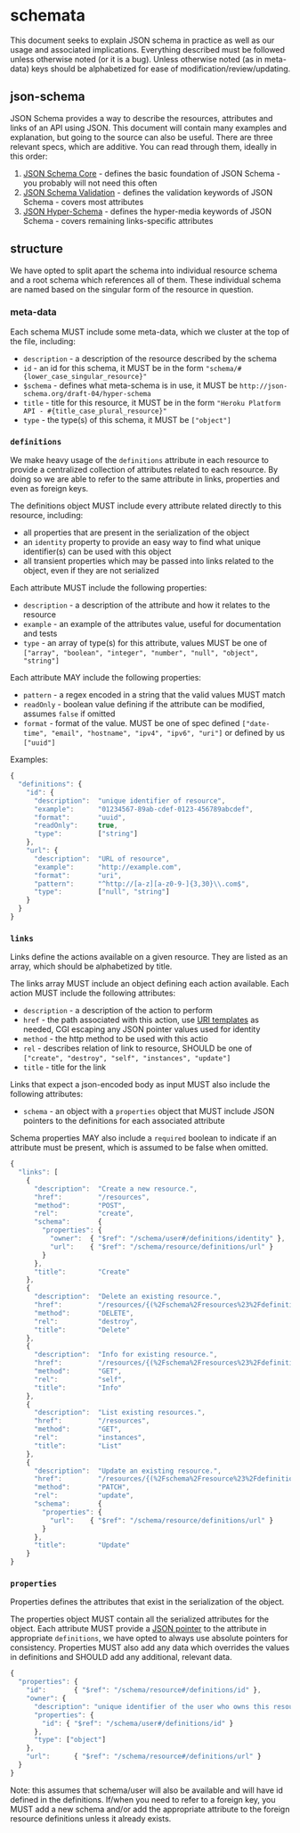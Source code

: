 # schemata
This document seeks to explain JSON schema in practice as well as our usage and associated implications. Everything described must be followed unless otherwise noted (or it is a bug). Unless otherwise noted (as in meta-data) keys should be alphabetized for ease of modification/review/updating.

## json-schema

JSON Schema provides a way to describe the resources, attributes and links of an API using JSON. This document will contain many examples and explanation, but going to the source can also be useful. There are three relevant specs, which are additive. You can read through them, ideally in this order:

1. [JSON Schema Core](http://tools.ietf.org/html/draft-zyp-json-schema-04) - defines the basic foundation of JSON Schema - you probably will not need this often
2. [JSON Schema Validation](http://tools.ietf.org/html/draft-fge-json-schema-validation-00) - defines the validation keywords of JSON Schema - covers most attributes
3. [JSON Hyper-Schema](http://tools.ietf.org/html/draft-luff-json-hyper-schema-00) - defines the hyper-media keywords of JSON Schema - covers remaining links-specific attributes

## structure

We have opted to split apart the schema into individual resource schema and a root schema which references all of them. These individual schema are named based on the singular form of the resource in question.

### meta-data

Each schema MUST include some meta-data, which we cluster at the top of the file, including:

* `description` - a description of the resource described by the schema
* `id` - an id for this schema, it MUST be in the form `"schema/#{lower_case_singular_resource}"`
* `$schema` - defines what meta-schema is in use, it MUST be `http://json-schema.org/draft-04/hyper-schema`
* `title` - title for this resource, it MUST be in the form `"Heroku Platform API - #{title_case_plural_resource}"`
* `type` - the type(s) of this schema, it MUST be `["object"]`

### `definitions`

We make heavy usage of the `definitions` attribute in each resource to provide a centralized collection of attributes related to each resource. By doing so we are able to refer to the same attribute in links, properties and even as foreign keys.

The definitions object MUST include every attribute related directly to this resource, including:

* all properties that are present in the serialization of the object
* an `identity` property to provide an easy way to find what unique identifier(s) can be used with this object
* all transient properties which may be passed into links related to the object, even if they are not serialized

Each attribute MUST include the following properties:

* `description` - a description of the attribute and how it relates to the resource
* `example` - an example of the attributes value, useful for documentation and tests
* `type` - an array of type(s) for this attribute, values MUST be one of `["array", "boolean", "integer", "number", "null", "object", "string"]`

Each attribute MAY include the following properties:

* `pattern` - a regex encoded in a string that the valid values MUST match
* `readOnly` - boolean value defining if the attribute can be modified, assumes `false` if omitted
* `format` - format of the value. MUST be one of spec defined `["date-time", "email", "hostname", "ipv4", "ipv6", "uri"]` or defined by us `["uuid"]`

Examples:

```javascript
{
  "definitions": {
    "id": {
      "description":  "unique identifier of resource",
      "example":      "01234567-89ab-cdef-0123-456789abcdef",
      "format":       "uuid",
      "readOnly":     true,
      "type":         ["string"]
    },
    "url": {
      "description":  "URL of resource",
      "example":      "http://example.com",
      "format":       "uri",
      "pattern":      "^http://[a-z][a-z0-9-]{3,30}\\.com$",
      "type":         ["null", "string"]
    }
  }
}
```

### `links`

Links define the actions available on a given resource. They are listed as an array, which should be alphabetized by title.

The links array MUST include an object defining each action available. Each action MUST include the following attributes:

* `description` - a description of the action to perform
* `href` - the path associated with this action, use [URI templates](http://tools.ietf.org/html/rfc6570) as needed, CGI escaping any JSON pointer values used for identity
* `method` - the http method to be used with this actio
* `rel` - describes relation of link to resource, SHOULD be one of `["create", "destroy", "self", "instances", "update"]`
* `title` - title for the link

Links that expect a json-encoded body as input MUST also include the following attributes:
* `schema` - an object with a `properties` object that MUST include JSON pointers to the definitions for each associated attribute

Schema properties MAY also include a `required` boolean to indicate if an attribute must be present, which is assumed to be false when omitted.

```javascript
{
  "links": [
    {
      "description":  "Create a new resource.",
      "href":         "/resources",
      "method":       "POST",
      "rel":          "create",
      "schema":       {
        "properties": {
          "owner":  { "$ref": "/schema/user#/definitions/identity" },
          "url":    { "$ref": "/schema/resource/definitions/url" }
        }
      },
      "title":        "Create"
    },
    {
      "description":  "Delete an existing resource.",
      "href":         "/resources/{(%2Fschema%2Fresources%23%2Fdefinitions%2Fidentity)}",
      "method":       "DELETE",
      "rel":          "destroy",
      "title":        "Delete"
    },
    {
      "description":  "Info for existing resource.",
      "href":         "/resources/{(%2Fschema%2Fresources%23%2Fdefinitions%2Fidentity)}",
      "method":       "GET",
      "rel":          "self",
      "title":        "Info"
    },
    {
      "description":  "List existing resources.",
      "href":         "/resources",
      "method":       "GET",
      "rel":          "instances",
      "title":        "List"
    },
    {
      "description":  "Update an existing resource.",
      "href":         "/resources/{(%2Fschema%2Fresource%23%2Fdefinitions%2Fidentity)}",
      "method":       "PATCH",
      "rel":          "update",
      "schema":       {
        "properties": {
          "url":    { "$ref": "/schema/resource/definitions/url" }
        }
      },
      "title":        "Update"
    }
}
```

### `properties`

Properties defines the attributes that exist in the serialization of the object.

The properties object MUST contain all the serialized attributes for the object. Each attribute MUST provide a [JSON pointer](http://tools.ietf.org/html/draft-ietf-appsawg-json-pointer-07) to the attribute in appropriate `definitions`, we have opted to always use absolute pointers for consistency. Properties MUST also add any data which overrides the values in definitions and SHOULD add any additional, relevant data.

```javascript
{
  "properties": {
    "id":       { "$ref": "/schema/resource#/definitions/id" },
    "owner": {
      "description": "unique identifier of the user who owns this resource",
      "properties": {
        "id": { "$ref": "/schema/user#/definitions/id" }
      },
      "type": ["object"]
    },
    "url":      { "$ref": "/schema/resource#/definitions/url" }
  }
}
```

Note: this assumes that schema/user will also be available and will have id defined in the definitions. If/when you need to refer to a foreign key, you MUST add a new schema and/or add the appropriate attribute to the foreign resource definitions unless it already exists.
